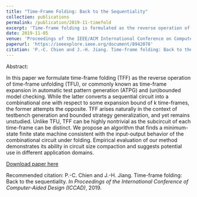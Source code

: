 ```yaml
---
title: "Time-Frame Folding: Back to the Sequentiality"
collection: publications
permalink: /publication/2019-11-timefold
excerpt: 'Time-frame folding is formulated as the reverse operation of time-frame expansion. This method has the ability in circuit size compaction and applications in logic synthesis domains.'
date: 2019-11-05
venue: 'Proceedings of the IEEE/ACM International Conference on Computer-Aided Design (ICCAD)'
paperurl: 'https://ieeexplore.ieee.org/document/8942078'
citation: 'P.-C. Chien and J.-H. Jiang. Time-frame folding: Back to the sequentiality. <i>In Proceedings of the International Conference of Computer-Aided Design (ICCAD)</i>, 2019.'
---
```

Abstract:

In this paper we formulate time-frame folding (TFF) as the reverse operation of time-frame unfolding (TFU), or commonly known as time-frame expansion in automatic test pattern generation (ATPG) and (un)bounded model checking. While the latter converts a sequential circuit into a combinational one with respect to some expansion bound of k time-frames, the former attempts the opposite. TFF arises naturally in the context of testbench generation and bounded strategy generalization, and yet remains unstudied. Unlike TFU, TFF can be highly nontrivial as the subcircuit of each time-frame can be distinct. We propose an algorithm that finds a minimum-state finite state machine consistent with the input-output behavior of the combinational circuit under folding. Empirical evaluation of our method demonstrates its ability in circuit size compaction and suggests potential use in different application domains.

[Download paper here](https://ieeexplore.ieee.org/document/8942078)

Recommended citation: P.-C. Chien and J.-H. Jiang. Time-frame folding: Back to the sequentiality. <i>In Proceedings of the International Conference of Computer-Aided Design (ICCAD)</i>, 2019.